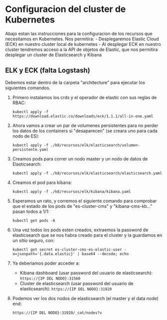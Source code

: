 # Configuracion del cluster de Kubernetes

Abajo estan las instrucciones para la configuracion de los recursos que necesitamos en Kubernetes. Nos permitira:
    - Desplegaremos Elastic Cloud (ECK) en nuestro cluster local de kubernetes
    - Al desplegar ECK en nuestro cluster tendremos acceso a la API de objetos de Elastic, que nos permitira desplegar un cluster de Elasticsearch y Kibana

## ELK y ECK (falta Logstash)

Debemos estar dentro de la carpeta "architecture" para ejecutar los siguientes comandos.

1. Primero instalamos los crds y el operador de elastic con sus reglas de RBAC:

    `kubectl apply -f https://download.elastic.co/downloads/eck/1.1.1/all-in-one.yaml`

2. Ahora vamos a crear un par de volumenes persistentes para no perder los datos de los containers si "desaparecen" (se creara uno para cada nodo de ES):

    `kubectl apply -f ./k8/recursos/elk/elasticsearch/volumen-persistente.yaml`
    
3. Creamos pods para correr un nodo master y un nodo de datos de Elasticsearch:

    `kubectl apply -f ./k8/recursos/elk/elasticsearch/elasticsearch.yaml`

4. Creamos el pod para kibana:

    `kubectl apply -f ./k8/recursos/elk/kibana/kibana.yaml`
    
5. Esperamos un rato, y corremos el siguiente comando para comprobar que el estado de los pods de "es-cluster-cms" y "kibana-cms-kb..." pasan todos a 1/1:

    `kubectl get pods -A`

6. Una vez todos los pods esten creados, extraemos la password de elasticsearch que se nos habra creado para el cluster y la guardamos en un sitio seguro, con:
    
    `kubectl get secret es-cluster-cms-es-elastic-user -o=jsonpath='{.data.elastic}' | base64 --decode; echo`

7. Ya deberiamos poder acceder a:

    - Kibana dashboard (usar password del usuario de elasticsearch): `https://{IP DEL NODO}:31560`
    - Cluster de elasticsearch (usar password del usuario de elasticsearch): `https://{IP DEL NODO}:31920`
    
8. Podemos ver los dos nodos de elasticsearch (el master y el data node) end:

    `https://{IP DEL NODO}:31920/_cat/nodes?v`